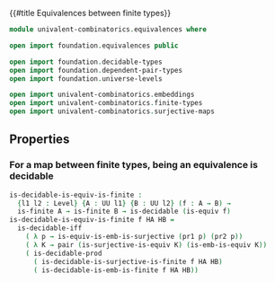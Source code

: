 {{#title  Equivalences between finite types}}

```agda
module univalent-combinatorics.equivalences where

open import foundation.equivalences public

open import foundation.decidable-types
open import foundation.dependent-pair-types
open import foundation.universe-levels

open import univalent-combinatorics.embeddings
open import univalent-combinatorics.finite-types
open import univalent-combinatorics.surjective-maps
```

## Properties

### For a map between finite types, being an equivalence is decidable

```agda
is-decidable-is-equiv-is-finite :
  {l1 l2 : Level} {A : UU l1} {B : UU l2} (f : A → B) →
  is-finite A → is-finite B → is-decidable (is-equiv f)
is-decidable-is-equiv-is-finite f HA HB =
  is-decidable-iff
    ( λ p → is-equiv-is-emb-is-surjective (pr1 p) (pr2 p))
    ( λ K → pair (is-surjective-is-equiv K) (is-emb-is-equiv K))
    ( is-decidable-prod
      ( is-decidable-is-surjective-is-finite f HA HB)
      ( is-decidable-is-emb-is-finite f HA HB))
```
